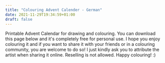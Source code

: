 ```yaml
---
title: "Colouring Advent Calender - German"
date: 2021-11-29T19:34:59+01:00
draft: false
---
```

Printable Advent Calendar for drawing and colouring. You can download this page below and it's completely free for personal use. I hope you enjoy colouring it and if you want to share it with your friends or in a colouring community, you are welcome to do so! I just kindly ask you to attribute the artist when sharing it online. Reselling is not allowed. Happy colouring! :)